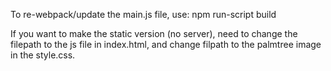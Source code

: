 To re-webpack/update the main.js file, use: npm run-script build

If you want to make the static version (no server), need to change the filepath to the js file in index.html, and change filpath to the palmtree image in the style.css.

